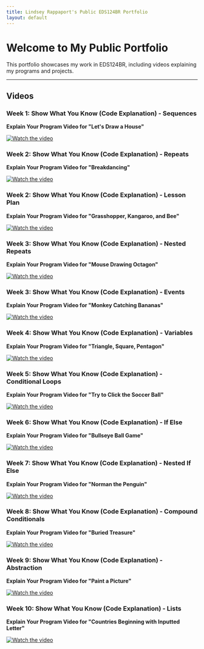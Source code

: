 ```yaml
---
title: Lindsey Rappaport's Public EDS124BR Portfolio
layout: default
---
```


# Welcome to My Public Portfolio

This portfolio showcases my work in EDS124BR, including videos explaining my programs and projects. 

---

## Videos  

### Week 1: Show What You Know (Code Explanation) - Sequences
**Explain Your Program Video for "Let's Draw a House"**
  
[![Watch the video](https://img.youtube.com/vi/XyqCvVsHpzc/0.jpg)](https://www.youtube.com/watch?v=XyqCvVsHpzc)


### Week 2: Show What You Know (Code Explanation) - Repeats
**Explain Your Program Video for "Breakdancing"**
  
[![Watch the video](https://img.youtube.com/vi/Q1taTavi4Dw/0.jpg)](https://www.youtube.com/watch?v=Q1taTavi4Dw)  


### Week 2: Show What You Know (Code Explanation) - Lesson Plan
**Explain Your Program Video for "Grasshopper, Kangaroo, and Bee"**
  
[![Watch the video](https://img.youtube.com/vi/FYUUBGSjF2k/hqdefault.jpg)](https://www.youtube.com/watch?v=FYUUBGSjF2k)  


### Week 3: Show What You Know (Code Explanation) - Nested Repeats  
**Explain Your Program Video for "Mouse Drawing Octagon"**
  
[![Watch the video](https://img.youtube.com/vi/fANu7-qLvDs/hqdefault.jpg)](https://www.youtube.com/watch?v=fANu7-qLvDs)  


### Week 3: Show What You Know (Code Explanation) - Events   
**Explain Your Program Video for "Monkey Catching Bananas"**  
  
[![Watch the video](https://img.youtube.com/vi/Cf0u_xyU_Ok/hqdefault.jpg)](https://www.youtube.com/watch?v=Cf0u_xyU_Ok)  


### Week 4: Show What You Know (Code Explanation) - Variables   
**Explain Your Program Video for "Triangle, Square, Pentagon"**  
  
[![Watch the video](https://img.youtube.com/vi/8hJtXfkKtXk/hqdefault.jpg)](https://www.youtube.com/watch?v=8hJtXfkKtXk)  


### Week 5: Show What You Know (Code Explanation) - Conditional Loops   
**Explain Your Program Video for "Try to Click the Soccer Ball"**  
  
[![Watch the video](https://img.youtube.com/vi/3WoGtqM1CG8/hqdefault.jpg)](https://youtu.be/3WoGtqM1CG8)  


### Week 6: Show What You Know (Code Explanation) - If Else   
**Explain Your Program Video for "Bullseye Ball Game"**  
  
[![Watch the video](https://img.youtube.com/vi/JzR8rX-wunA/hqdefault.jpg)](https://www.youtube.com/watch?v=JzR8rX-wunA)  


### Week 7: Show What You Know (Code Explanation) - Nested If Else   
**Explain Your Program Video for "Norman the Penguin"**  
  
[![Watch the video](https://img.youtube.com/vi/_PPA4zOQt70/hqdefault.jpg)](https://www.youtube.com/watch?v=_PPA4zOQt70)  


### Week 8: Show What You Know (Code Explanation) - Compound Conditionals   
**Explain Your Program Video for "Buried Treasure"**  
  
[![Watch the video](https://img.youtube.com/vi/oNVBuiMYRqM/hqdefault.jpg)](https://www.youtube.com/watch?v=oNVBuiMYRqM)  


### Week 9: Show What You Know (Code Explanation) - Abstraction   
**Explain Your Program Video for "Paint a Picture"**  
  
[![Watch the video](https://img.youtube.com/vi/RRPt8dvk4ds/hqdefault.jpg)](https://youtu.be/RRPt8dvk4ds)  


### Week 10: Show What You Know (Code Explanation) - Lists   
**Explain Your Program Video for "Countries Beginning with Inputted Letter"**  
  
[![Watch the video](https://img.youtube.com/vi/f-B7gIXKAAQ/hqdefault.jpg)](https://www.youtube.com/watch?v=f-B7gIXKAAQ)  









